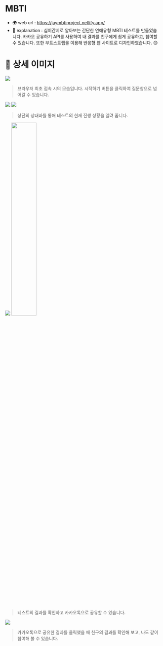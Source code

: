 # MBTI

- 🌍 web url : https://jaymbtiproject.netlify.app/
- 💬 explanation : 십이간지로 알아보는 간단한 연애유형 MBTI 테스트를 만들었습니다. 카카오 공유하기 API를 사용하여 내 결과를 친구에게 쉽게 공유하고, 참여할 수 있습니다. 또한 부트스트랩을 이용해 반응형 웹 사이트로 디자인하였습니다. 😊

# 🔎 상세 이미지
![](https://user-images.githubusercontent.com/93428247/222995869-187bd3ed-08e3-48cc-8ebc-6325e3131428.png)

> 브라우저 최초 접속 시의 모습입니다. 시작하기 버튼을 클릭하여 질문창으로 넘어갈 수 있습니다.

![](https://user-images.githubusercontent.com/93428247/222996514-e6f324e6-43ca-49c2-92ec-05ca0f20f926.png) ![](https://user-images.githubusercontent.com/93428247/222997235-aeb70a2c-986e-4fdd-b88f-f5461715d82b.png)

> 상단의 상태바를 통해 테스트의 현재 진행 상황을 알려 줍니다.

![](https://user-images.githubusercontent.com/93428247/222999044-e0ae45b7-56a9-44e7-a218-d3d6f683be7a.png) <img src="https://user-images.githubusercontent.com/93428247/222999645-26e36557-45cc-412c-8462-95a63fd82f38.png" width="40%"></img>

> 테스트의 결과를 확인하고 카카오톡으로 공유할 수 있습니다.

![](https://user-images.githubusercontent.com/93428247/223000114-70c4eca1-3b09-4418-b173-d5c2fa49bb15.png)

> 카카오톡으로 공유한 결과를 클릭했을 때 친구의 결과를 확인해 보고, 나도 같이 참여해 볼 수 있습니다.
